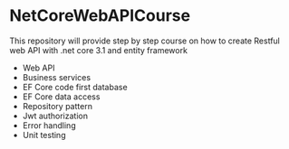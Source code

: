 # NetCoreWebAPICourse
This repository will provide step by step course on how to create Restful web API with .net core 3.1 and entity framework

- Web API
- Business services
- EF Core code first database
- EF Core data access
- Repository pattern
- Jwt authorization
- Error handling
- Unit testing
